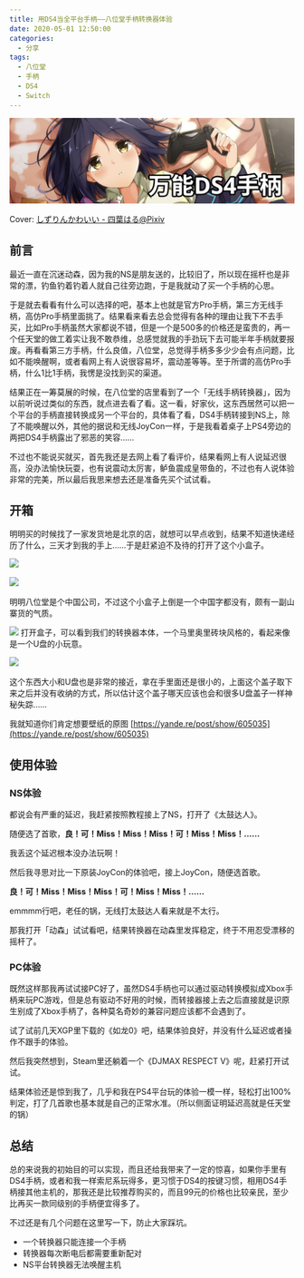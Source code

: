 ```yaml
---
title: 用DS4当全平台手柄——八位堂手柄转换器体验
date: 2020-05-01 12:50:00
categories: 
  - 分享
tags: 
  - 八位堂
  - 手柄
  - DS4
  - Switch
---
```


![](/assets/32/cover_s.jpg)

<!-- more -->

Cover: [しずりんかわいい - 四葉はる@Pixiv](https://www.pixiv.net/artworks/69449592)

## 前言

最近一直在沉迷动森，因为我的NS是朋友送的，比较旧了，所以现在摇杆也是非常的漂，钓鱼钓着钓着人就自己往旁边跑，于是我就动了买一个手柄的心思。

于是就去看看有什么可以选择的吧，基本上也就是官方Pro手柄，第三方无线手柄，高仿Pro手柄里面挑了。结果看来看去总会觉得有各种的理由让我下不去手买，比如Pro手柄虽然大家都说不错，但是一个是500多的价格还是蛮贵的，再一个任天堂的做工着实让我不敢恭维，总感觉就我的手劲玩下去可能半年手柄就要报废。再看看第三方手柄，什么良值，八位堂，总觉得手柄多多少少会有点问题，比如不能唤醒啊，或者看网上有人说很容易坏，震动差等等。至于所谓的高仿Pro手柄，什么1比1手柄，我愣是没找到买的渠道。

结果正在一筹莫展的时候，在八位堂的店里看到了一个「无线手柄转换器」，因为以前听说过类似的东西，就点进去看了看。这一看，好家伙，这东西居然可以把一个平台的手柄直接转换成另一个平台的，具体看了看，DS4手柄转接到NS上，除了不能唤醒以外，其他的据说和无线JoyCon一样，于是我看着桌子上PS4旁边的两把DS4手柄露出了邪恶的笑容……

不过也不能说买就买，首先我还是去网上看了看评价，结果看网上有人说延迟很高，没办法愉快玩耍，也有说震动太厉害，鲈鱼震成皇带鱼的，不过也有人说体验非常的完美，所以最后我思来想去还是准备先买个试试看。

## 开箱

明明买的时候找了一家发货地是北京的店，就想可以早点收到，结果不知道快递经历了什么，三天才到我的手上……于是赶紧迫不及待的打开了这个小盒子。

![](https://cdn.jsdelivr.net/gh/mouyase/Yojigen.Tech@gh-pages/assets/32/1.jpg)

![](https://cdn.jsdelivr.net/gh/mouyase/Yojigen.Tech@gh-pages/assets/32/2.jpg)

明明八位堂是个中国公司，不过这个小盒子上倒是一个中国字都没有，颇有一副山寨货的气质。

![](https://cdn.jsdelivr.net/gh/mouyase/Yojigen.Tech@gh-pages/assets/32/3.jpg)
打开盒子，可以看到我们的转换器本体，一个马里奥里砖块风格的，看起来像是一个U盘的小玩意。

![](https://cdn.jsdelivr.net/gh/mouyase/Yojigen.Tech@gh-pages/assets/32/4.jpg)

这个东西大小和U盘也是非常的接近，拿在手里面还是很小的，上面这个盖子取下来之后并没有收纳的方式，所以估计这个盖子哪天应该也会和很多U盘盖子一样神秘失踪……

我就知道你们肯定想要壁纸的原图 [https://yande.re/post/show/605035](https://yande.re/post/show/605035)

## 使用体验

### NS体验

都说会有严重的延迟，我赶紧按照教程接上了NS，打开了《太鼓达人》。

随便选了首歌，**良！可！Miss！Miss！Miss！可！Miss！Miss！……**

我丢这个延迟根本没办法玩啊！

然后我寻思对比一下原装JoyCon的体验吧，接上JoyCon，随便选首歌。

**良！可！Miss！Miss！Miss！可！Miss！Miss！……**

emmmm行吧，老任的锅，无线打太鼓达人看来就是不太行。

那我打开「动森」试试看吧，结果转换器在动森里发挥稳定，终于不用忍受漂移的摇杆了。

### PC体验

既然这样那我再试试接PC好了，虽然DS4手柄也可以通过驱动转换模拟成Xbox手柄来玩PC游戏，但是总有驱动不好用的时候，而转接器接上去之后直接就是识原生别成了Xbox手柄了，各种莫名奇妙的兼容问题应该都不会遇到了。

试了试前几天XGP里下载的《如龙0》吧，结果体验良好，并没有什么延迟或者操作不跟手的体验。

然后我突然想到，Steam里还躺着一个《DJMAX RESPECT V》呢，赶紧打开试试。 

结果体验还是惊到我了，几乎和我在PS4平台玩的体验一模一样，轻松打出100%判定，打了几首歌也基本就是自己的正常水准。（所以侧面证明延迟高就是任天堂的锅）

## 总结

总的来说我的初始目的可以实现，而且还给我带来了一定的惊喜，如果你手里有DS4手柄，或者和我一样索尼系玩得多，更习惯于DS4的按键习惯，相用DS4手柄接其他主机的，那我还是比较推荐购买的，而且99元的价格也比较亲民，至少比再买一款同级别的手柄便宜得多了。

不过还是有几个问题在这里写一下，防止大家踩坑。

 - 一个转换器只能连接一个手柄
 - 转换器每次断电后都需要重新配对
 - NS平台转换器无法唤醒主机